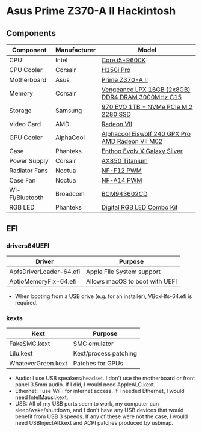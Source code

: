 # Asus Prime Z370-A II Hackintosh

## Components

| Component       | Manufacturer | Model
| --------------- | -------------| -----
| CPU             | Intel        | [Core i5-9600K](https://ark.intel.com/content/www/us/en/ark/products/134896/intel-core-i5-9600k-processor-9m-cache-up-to-4-60-ghz.html)
| CPU Cooler      | Corsair    | [H150i Pro](https://www.corsair.com/us/en/Categories/Products/Liquid-Cooling/Hydro-Series%E2%84%A2-H150i-PRO-RGB-360mm-Liquid-CPU-Cooler/p/CW-9060031-WW)
| Motherboard     | Asus         | [Prime Z370-A II](https://www.asus.com/us/Motherboards/PRIME-Z370-A-II/)
| Memory          | Corsair      | [Vengeance LPX 16GB (2x8GB) DDR4 DRAM 3000MHz C15](https://www.corsair.com/us/en/Categories/Products/Memory/vengeance-lpx-black/p/CMK16GX4M2B3000C15)
| Storage         | Samsung      | [970 EVO 1TB - NVMe PCIe M.2 2280 SSD](https://www.samsung.com/us/computing/memory-storage/solid-state-drives/ssd-970-evo-nvme-m-2-1tb-mz-v7e1t0bw/)
| Video Card      | AMD          | [Radeon VII](https://www.amd.com/en/products/graphics/amd-radeon-vii)
| GPU Cooler      | AlphaCool    | [Alphacool Eiswolf 240 GPX Pro AMD Radeon VII M02 ](https://www.alphacool.com/shop/new-products/24996/alphacool-eiswolf-240-gpx-pro-amd-radeon-vii-m02-black)
| Case            | Phanteks     | [Enthoo Evolv X Galaxy Silver](http://www.phanteks.com/Enthoo-Evolv-X.html)
| Power Supply    | Corsair      | [AX850 Titanium](https://www.corsair.com/us/en/Categories/Products/Power-Supply-Units/Power-Supply-Units-Advanced/AX-Series%E2%84%A2-80-PLUS-Titanium-Power-Supplies/p/CP-9020151-NA)
| Radiator Fans   | Noctua       | [NF-F12 PWM](https://noctua.at/en/nf-f12-pwm)
| Case Fan        | Noctua       | [NF-A14 PWM](https://noctua.at/en/nf-a14-pwm)
| Wi-Fi/Bluetooth | Broadcom     | [BCM943602CD](https://www.osxwifi.com/product/pc-hackintosh-apple-broadcom-bcm943602cd-802-11-a-b-g-n-ac-bluetooth-4-1-limited-edition/)
| RGB LED         | Phanteks     | [Digital RGB LED Combo Kit](http://www.phanteks.com/PH-DRGBLED_CMBO.html)

## EFI

### drivers64UEFI

| Driver                  | Purpose
| ----------------------- | ---
| ApfsDriverLoader-64.efi | Apple File System support
| AptioMemoryFix-64.efi   | Allows macOS to boot with UEFI

* When booting from a USB drive (e.g. for an installer), VBoxHfs-64.efi is required.

### kexts

| Kext               | Purpose
| ------------------ | ---
| FakeSMC.kext       | SMC emulator
| Lilu.kext          | Kext/process patching
| WhateverGreen.kext | Patches for GPUs

* Audio: I use USB speakers/headset. I don't use the motherboard or front panel 3.5mm audio. If I did, I would need AppleALC.kext.
* Ethernet: I use WiFi for internet access. If I needed Ethernet, I would need IntelMausi.kext.
* USB: All of my USB ports seem to work, my computer can sleep/wake/shutdown, and I don't have any USB devices that would benefit from USB 3 speeds. If any of these were not the case, I would need USBInjectAll.kext and ACPI patches produced by usbmap.